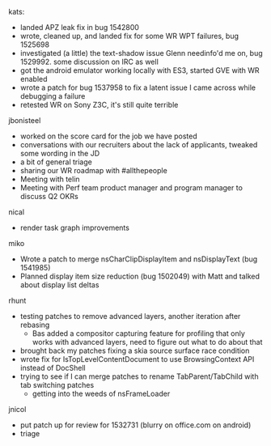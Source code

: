 kats:
  * landed APZ leak fix in bug 1542800
  * wrote, cleaned up, and landed fix for some WR WPT failures, bug 1525698
  * investigated (a little) the text-shadow issue Glenn needinfo'd me on, bug 1529992. some discussion on IRC as well
  * got the android emulator working locally with ES3, started GVE with WR enabled
  * wrote a patch for bug 1537958 to fix a latent issue I came across while debugging a failure
  * retested WR on Sony Z3C, it's still quite terrible

jbonisteel
  * worked on the score card for the job we have posted
  * conversations with our recruiters about the lack of applicants, tweaked some wording in the JD
  * a bit of general triage
  * sharing our WR roadmap with #allthepeople 
  * Meeting with telin
  * Meeting with Perf team product manager and program manager to discuss Q2 OKRs

nical
  * render task graph improvements

miko
  * Wrote a patch to merge nsCharClipDisplayItem and nsDisplayText (bug 1541985)
  * Planned display item size reduction (bug 1502049) with Matt and talked about display list deltas

rhunt
  * testing patches to remove advanced layers, another iteration after rebasing
    * Bas added a compositor capturing feature for profiling that only works with advanced layers, need to figure out what to do about that
  * brought back my patches fixing a skia source surface race condition
  * wrote fix for IsTopLevelContentDocument to use BrowsingContext API instead of DocShell
  * trying to see if I can merge patches to rename TabParent/TabChild with tab switching patches
    * getting into the weeds of nsFrameLoader

jnicol
  * put patch up for review for 1532731 (blurry on office.com on android)
  * triage
